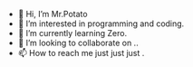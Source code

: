 - 👋 Hi, I’m Mr.Potato
- 👀 I’m interested in programming and coding.
- 🌱 I’m currently learning Zero.
- 💞️ I’m looking to collaborate on ..
- 📫 How to reach me just just just .

<!---
Kiaratr/Kiaratr is a ✨ special ✨ repository because its `README.md` (this file) appears on your GitHub profile.
You can click the Preview link to take a look at your changes.
--->
